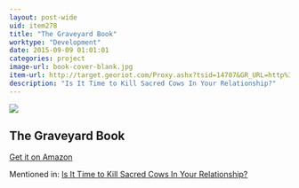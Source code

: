 ```yaml
---
layout: post-wide
uid: item278
title: "The Graveyard Book"
worktype: "Development"
date: 2015-09-09 01:01:01
categories: project
image-url: book-cover-blank.jpg
item-url: http://target.georiot.com/Proxy.ashx?tsid=14707&GR_URL=http%3A%2F%2Fwww.amazon.com%2FThe-Graveyard-Book-Neil-Gaiman%2Fdp%2F0060530944%2F
description: "Is It Time to Kill Sacred Cows In Your Relationship?"
---
```

<a href="http://target.georiot.com/Proxy.ashx?tsid=14707&GR_URL=http%3A%2F%2Fwww.amazon.com%2FThe-Graveyard-Book-Neil-Gaiman%2Fdp%2F0060530944%2F" target="blank"><img src="../../../../img/thumbs/book-cover-blank.jpg" class="prod-img"></a>
<h2>The Graveyard Book</h2>
<p><a href="http://target.georiot.com/Proxy.ashx?tsid=14707&GR_URL=http%3A%2F%2Fwww.amazon.com%2FThe-Graveyard-Book-Neil-Gaiman%2Fdp%2F0060530944%2F" target="blank">Get it on Amazon</a><p>
<p>Mentioned in: <a href="http://fourhourworkweek.com/2015/05/20/google-x/" target="blank">Is It Time to Kill Sacred Cows In Your Relationship?</a></p>
